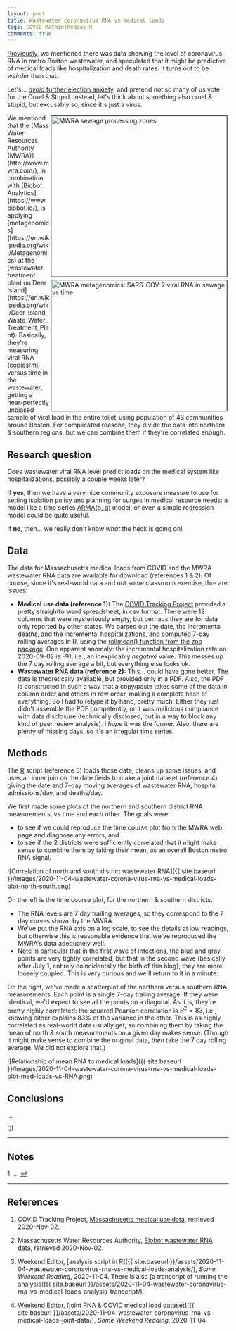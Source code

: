 ```yaml
---
layout: post
title: Wastewater coronavirus RNA vs medical loads
tags: COVID MathInTheNews R
comments: true
---
```


[Previously](https://www.someweekendreading.blog/coronavirus-winter-of-our-discontent/),
we mentioned there was data showing the level of coronavirus RNA in metro Boston
wastewater, and speculated that it might be predictive of medical loads like
hospitalization and death rates.  It turns out to be _weirder_ than that.  

Let's&hellip;
[_avoid_ further election anxiety](https://www.balloon-juice.com/2020/11/04/wednesday-morning-open-thread-settle-down-support-the-ongoing-count/), 
and pretend not so many of us vote for the Cruel &amp; Stupid.  Instead, let's think about
something also cruel &amp; stupid, but excusably so, since it's just a virus.  

<img src="{{ site.baseurl }}/images/2020-11-02-coronavirus-winter-of-our-discontent-mwra-zones.png" width="400" height="365" alt="MWRA sewage processing zones" title="MWRA sewage processing zones" style="float: right; margin: 3px 3px 3px 3px; border: 1px solid #000000;"/>
<img src="{{ site.baseurl }}/images/2020-11-02-coronavirus-winter-of-our-discontent-mwra-viral-rna-tracking.png" width="400" height="297" alt="MWRA metagenomics: SARS-COV-2 viral RNA in sewage vs time" title="MWRA metagenomics: SARS-COV-2 viral RNA in sewage vs time" style="float: right; margin: 3px 3px 3px 3px; border: 1px solid #000000;"/>
We mentiond that the 
[Mass Water Resources Authority (MWRA)](http://www.mwra.com/), in combination with
[Biobot Analytics](https://www.biobot.io/), is applying 
[metagenomics](https://en.wikipedia.org/wiki/Metagenomics)
at the 
[wastewater treatment plant on Deer Island](https://en.wikipedia.org/wiki/Deer_Island_Waste_Water_Treatment_Plant).
Basically, they're measuring viral RNA (copies/ml) versus time in the wastewater, getting
a near-perfectly unbiased sample of viral load in the entire toilet-using population of 43
communities around Boston.  For complicated reasons, they divide the data into northern
&amp; southern regions, but we can combine them if they're correlated enough.  

## Research question  

Does wastewater viral RNA level predict loads on the medical system like hospitalizations,
possibly a couple weeks later?  

If __yes__, then we have a very nice community exposure measure to use for setting isolation
policy and planning for surges in medical resource needs: a model like a time series
[ARMA(p, q)](https://en.wikipedia.org/wiki/Autoregressive%E2%80%93moving-average_model) 
model, or even a simple regression model could be quite useful.  

If __no__, then&hellip; we really don't know _what_ the heck is going on!  

## Data  

The data for Massachusetts medical loads from COVID and the MWRA wastewater RNA data are
available for download (references 1 &amp; 2).  Of course, since it's real-world data and
not some classroom exercise, thre are issues:
- __Medical use data (reference 1):__ The [COVID Tracking Project](https://covidtracking.com/) 
provided a pretty straightforward spreadsheet, in csv format.  There were 12 columns that were
mysteriously empty, but perhaps they are for data only reported by other states.  We
parsed out the date, the incremental deaths, and the incremental hospitalizations, and
computed 7-day rolling averages in R, using the 
[rollmean() function from the zoo package](https://www.rdocumentation.org/packages/zoo/versions/1.8-8/topics/rollmean).
One apparent anomaly: the incremental hospitalization rate on 2020-09-02 is -91, i.e., an
inexplicably _negative_ value.  This messes up the 7 day rolling average a bit, but
everything else looks ok.  
- __Wastewater RNA data (reference 2):__ This&hellip; could have gone better.  The data 
is theoretically available, but provided only in a PDF.  Also, the PDF is constructed in
such a way that a copy/paste takes some of the data in column order and others in row
order, making a complete hash of everything.  So I had to retype it by hand, pretty much.
Either they just didn't assemble the PDF competently, or it was malicious compliance with
data disclosure (technically disclosed, but in a way to block any kind of peer review
analysis).  I _hope_ it was the former.  Also, there are plenty of missing days, so it's
an irregular time series.  

## Methods  

The [R](https://www.r-project.org/) script (reference 3) loads those data, cleans up some
issues, and uses an inner join on the date fields to make a joint dataset (reference 4)
giving the date and 7-day moving averages of wastewater RNA, hospital admissions/day, and
deaths/day.  

We first made some plots of the northern and southern district RNA measurements, vs time
and each other.  The goals were:  
- to see if we could reproduce the time course plot from the MWRA web page and diagnose
any errors, and  
- to see if the 2 districts were sufficiently correlated that it might make sense to
combine them by taking their mean, as an overall Boston metro RNA signal.   

![Correlation of north and south district wastewater RNA]({{ site.baseurl  }}/images/2020-11-04-wastewater-corona-virus-rna-vs-medical-loads-plot-north-south.png)

On the left is the time course plot, for the northern &amp; southern districts.  
- The RNA levels are 7 day trailing averages, so they correspond to the 7 day curves shown
by the MWRA.  
- We've put the RNA axis on a log scale, to see the details at low readings, but otherwise this is
reasonable evidence that we've reproduced the MWRA's data adequately well.  
- Note in particular that in the first wave of infections, the blue and gray points are
very tightly correlated, but that in the second wave (basically after July 1, entirely
coincidentally the birth of this blog), they are more loosely coupled.  This is very
curious and we'll return to it in a minute.

On the right, we've made a scatterplot of the northern versus southern RNA measurements.
Each point is a single 7-day trailing average.  If they were identical, we'd expect to see
all the points on a diagonal.  As it is, they're pretty highly correlated: the squared
Pearson correlation is $R^2 = 83%$, i.e., knowing either explains 83% of the variance in
the other.  This is as highly correlated as real-world data usually get, so combining them
by taking the mean of north &amp; south measurements on a given day makes sense.  (Though
it might make sense to combine the original data, _then_ take the 7 day rolling average.
We did not explore that.)  

![Relationship of mean RNA to medical loads]({{ site.baseurl  }}/images/2020-11-04-wastewater-corona-virus-rna-vs-medical-loads-plot-med-loads-vs-RNA.png)



## Conclusions  

...

<sup id="fn1a">[[1](#fn1)]</sup>

---

## Notes

<a id="fn1">1</a>:  ... [↩](#fn1a)  

---

## References  

1. COVID Tracking Project, [Massachusetts medical use data](https://covidtracking.com/data/state/massachusetts), retrieved 2020-Nov-02.  

2. Massachusetts Water Resources Authority, [Biobot wastewater RNA data](http://www.mwra.com/biobot/biobotdata.htm), retrieved 2020-Nov-02.  

3. Weekend Editor, [analysis script in R]({{ site.baseurl }}/assets/2020-11-04-wastewater-coronavirus-rna-vs-medical-loads-analysis/), _Some Weekend Reading_, 2020-11-04.  There is also [a transcript of running the analysis]({{ site.baseurl }}/assets/2020-11-04-wastewater-coronavirus-rna-vs-medical-loads-analysis-transcript/).  

4. Weekend Editor, [joint RNA &amp; COVID medical load dataset]({{ site.baseurl }}/assets/2020-11-04-wastewater-coronavirus-rna-vs-medical-loads-joint-data/), _Some Weekend Reading_, 2020-11-04.  
